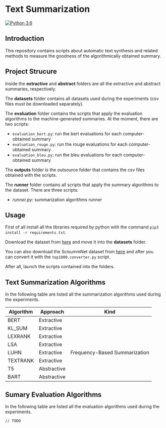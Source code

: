 # Text Summarization
[![Python 3.6](https://img.shields.io/badge/python-3.9.6-blue.svg)](https://www.python.org/downloads/release/python-360/)

## Introduction

This repository contains scripts about automatic text synthesis and related methods to measure the goodness of the algorithmically obtained summary.

## Project Strucure
Inside the **extractive** and **abstract** folders are all the extractive and abstract summaries, respectively.

The **datasets** folder contains all datasets used during the experiments (csv files must be downloaded separately).

The **evaluation** folder contains the scripts that apply the evaluation algorithms to the machine-generated summaries. At the moment, there are two scripts:
- `evaluation_bert.py`: run the bert evaluations for each computer-obtained summary
- `evaluation_rouge.py`: run the rouge evaluations for each computer-obtained summary
- `evaluation_bleu.py`: run the bleu evaluations for each computer-obtained summary

The **outputs** folder is the outsource folder that contains the csv files obtained with the scripts.

The **runner** folder contains all scripts that apply the summary algorithms to the dataset. There are three scripts:
- *runner.py*: summarization algorithms runner

## Usage
First of all install all the libraries required by python with the command `pip3 install -r requirements.txt`.

Download the dataset from [here](https://drive.google.com/file/d/1iAcqK6sOK_kMYJn4kptVJA2QpTJoqk--/view?usp=sharing) and move it into the **datasets** folder.

You can also download the ScisummNet dataset from [here](https://cs.stanford.edu/~myasu/projects/scisumm_net/scisummnet_release1.1__20190413.zip) and after you can convert it with the `top1000.converter.py` script.

After all, launch the scripts contained into the folders.

## Text Summarization Algorithms
In the following table are listed all the summarization algorithms used during the experiments.

| Algorithm | Approach    | Kind                          |
|-----------|-------------|-------------------------------|
| BERT      | Extractive  |                               |
| KL_SUM    | Extractive  |                               |
| LEXRANK   | Extractive  |                               |
| LSA       | Extractive  |                               |
| LUHN      | Extractive  | Frequency-Based Summarization |
| TEXTRANK  | Extractive  |                               |
| T5        | Abstractive |                               |
| BART      | Abstractive |                               |

## Sumary Evaluation Algorithms
In the following table are listed all the evaluation algorithms used during the experiments.

`// TODO`